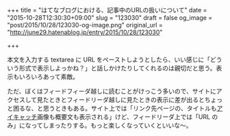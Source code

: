 +++
title = "はてなブログにおける、記事中のURLの扱いについて"
date = "2015-10-28T12:30:30+09:00"
slug = "123030"
draft = false
og_image = "post/2015/10/28/123030-og-image.png"
original_url = "http://june29.hatenablog.jp/entry/2015/10/28/123030"

+++

<p>本文を入力する textarea に URL をペーストしようとしたら、いい感じに「どういう形式で表示しよっかね？」と話しかけたりしてくれるのは親切だと思う。表示もいろいろあって素敵。</p>

<p>ただ、ぼくはフィードフィーダ越しに読むことがけっこう多いので、サイトにアクセスして見たときとフィードリーダ越しに見たときの表示に差が出るとちょっと困るな、と思うときもある。サイト上では「リンク先ページの、タイトルも<a class="keyword" href="http://d.hatena.ne.jp/keyword/%A5%A2%A5%A4%A5%AD%A5%E3%A5%C3%A5%C1">アイキャッチ</a>画像も概要文も表示される」けど、フィードリーダ上では「URL のみ」になってしまったりする。もっと楽しくなっていくといいな〜。</p>
